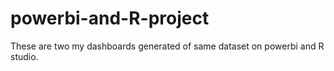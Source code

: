 # powerbi-and-R-project 
These are two my dashboards generated of same dataset on powerbi and R studio.
